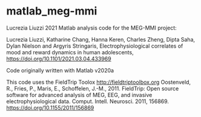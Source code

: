 # matlab_meg-mmi
Lucrezia Liuzzi 2021 Matlab analysis code for the MEG-MMI project:

Lucrezia Liuzzi, Katharine Chang, Hanna Keren, Charles Zheng, Dipta Saha, Dylan Nielson and Argyris Stringaris, Electrophysiological correlates of mood and reward dynamics in human adolescents, https://doi.org/10.1101/2021.03.04.433969 

Code originally written with Matlab v2020a

This code uses the FieldTrip Toolox http://fieldtriptoolbox.org Oostenveld, R., Fries, P., Maris, E., Schoffelen, J.-M., 2011. FieldTrip: Open source software for advanced analysis of MEG, EEG, and invasive electrophysiological data. Comput. Intell. Neurosci. 2011, 156869. https://doi.org/10.1155/2011/156869

